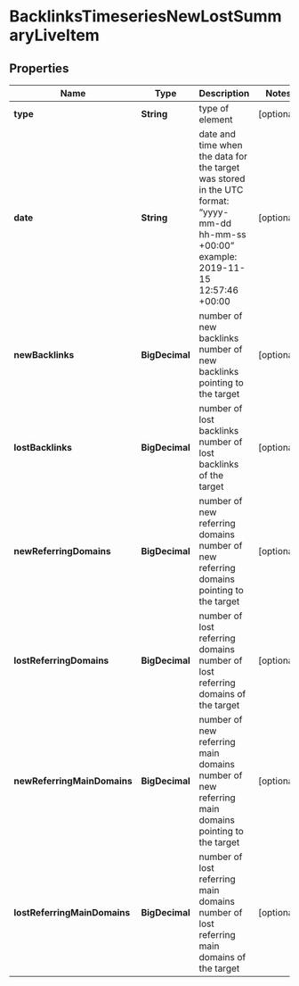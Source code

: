 

# BacklinksTimeseriesNewLostSummaryLiveItem


## Properties

| Name | Type | Description | Notes |
|------------ | ------------- | ------------- | -------------|
|**type** | **String** | type of element |  [optional] |
|**date** | **String** | date and time when the data for the target was stored in the UTC format: “yyyy-mm-dd hh-mm-ss +00:00” example: 2019-11-15 12:57:46 +00:00 |  [optional] |
|**newBacklinks** | **BigDecimal** | number of new backlinks number of new backlinks pointing to the target |  [optional] |
|**lostBacklinks** | **BigDecimal** | number of lost backlinks number of lost backlinks of the target |  [optional] |
|**newReferringDomains** | **BigDecimal** | number of new referring domains number of new referring domains pointing to the target |  [optional] |
|**lostReferringDomains** | **BigDecimal** | number of lost referring domains number of lost referring domains of the target |  [optional] |
|**newReferringMainDomains** | **BigDecimal** | number of new referring main domains number of new referring main domains pointing to the target |  [optional] |
|**lostReferringMainDomains** | **BigDecimal** | number of lost referring main domains number of lost referring main domains of the target |  [optional] |



